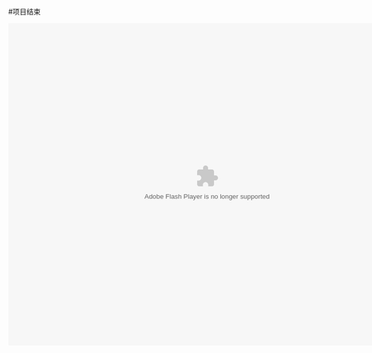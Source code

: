 #项目结束

<embed src="http://resource.3cwdb.com/kailong-donghua/%CF%EE%C4%BF%B9%DC%C0%ED-7%CF%EE%C4%BF%BD%E1%CA%F8.swf" width="800" height="650"  pluginspage="http://www.macromedia.com/go/getflashplayer" 
type="application/x-shockwave-flash" ></embed>